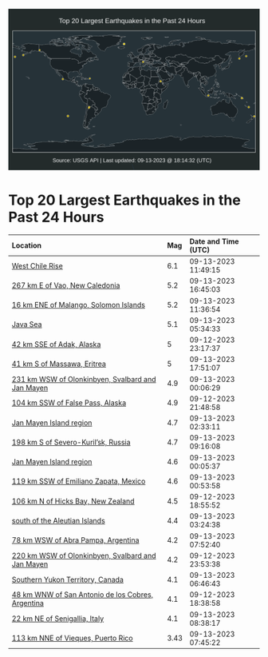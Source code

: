 ![Map](./map.png)

# Top 20 Largest Earthquakes in the Past 24 Hours

| Location | Mag | Date and Time (UTC) |
|:---|:---|:---|
| [West Chile Rise](https://earthquake.usgs.gov/earthquakes/eventpage/us7000kvhu) | 6.1 | 09-13-2023 11:49:15 |
| [267 km E of Vao, New Caledonia](https://earthquake.usgs.gov/earthquakes/eventpage/us7000kvj4) | 5.2 | 09-13-2023 16:45:03 |
| [16 km ENE of Malango, Solomon Islands](https://earthquake.usgs.gov/earthquakes/eventpage/us7000kvhq) | 5.2 | 09-13-2023 11:36:54 |
| [Java Sea](https://earthquake.usgs.gov/earthquakes/eventpage/us7000kvfm) | 5.1 | 09-13-2023 05:34:33 |
| [42 km SSE of Adak, Alaska](https://earthquake.usgs.gov/earthquakes/eventpage/us7000kve6) | 5 | 09-12-2023 23:17:37 |
| [41 km S of Massawa, Eritrea](https://earthquake.usgs.gov/earthquakes/eventpage/us7000kvkg) | 5 | 09-13-2023 17:51:07 |
| [231 km WSW of Olonkinbyen, Svalbard and Jan Mayen](https://earthquake.usgs.gov/earthquakes/eventpage/us7000kveb) | 4.9 | 09-13-2023 00:06:29 |
| [104 km SSW of False Pass, Alaska](https://earthquake.usgs.gov/earthquakes/eventpage/us7000kvdm) | 4.9 | 09-12-2023 21:48:58 |
| [Jan Mayen Island region](https://earthquake.usgs.gov/earthquakes/eventpage/us7000kvf0) | 4.7 | 09-13-2023 02:33:11 |
| [198 km S of Severo-Kuril’sk, Russia](https://earthquake.usgs.gov/earthquakes/eventpage/us7000kvhe) | 4.7 | 09-13-2023 09:16:08 |
| [Jan Mayen Island region](https://earthquake.usgs.gov/earthquakes/eventpage/us7000kve9) | 4.6 | 09-13-2023 00:05:37 |
| [119 km SSW of Emiliano Zapata, Mexico](https://earthquake.usgs.gov/earthquakes/eventpage/us7000kveh) | 4.6 | 09-13-2023 00:53:58 |
| [106 km N of Hicks Bay, New Zealand](https://earthquake.usgs.gov/earthquakes/eventpage/us7000kvcd) | 4.5 | 09-12-2023 18:55:52 |
| [south of the Aleutian Islands](https://earthquake.usgs.gov/earthquakes/eventpage/ak023brfidbg) | 4.4 | 09-13-2023 03:24:38 |
| [78 km WSW of Abra Pampa, Argentina](https://earthquake.usgs.gov/earthquakes/eventpage/us7000kvh4) | 4.2 | 09-13-2023 07:52:40 |
| [220 km WSW of Olonkinbyen, Svalbard and Jan Mayen](https://earthquake.usgs.gov/earthquakes/eventpage/us7000kve8) | 4.2 | 09-12-2023 23:53:38 |
| [Southern Yukon Territory, Canada](https://earthquake.usgs.gov/earthquakes/eventpage/us7000kvgv) | 4.1 | 09-13-2023 06:46:43 |
| [48 km WNW of San Antonio de los Cobres, Argentina](https://earthquake.usgs.gov/earthquakes/eventpage/us7000kvc8) | 4.1 | 09-12-2023 18:38:58 |
| [22 km NE of Senigallia, Italy](https://earthquake.usgs.gov/earthquakes/eventpage/us7000kvh7) | 4.1 | 09-13-2023 08:38:17 |
| [113 km NNE of Vieques, Puerto Rico](https://earthquake.usgs.gov/earthquakes/eventpage/pr71424658) | 3.43 | 09-13-2023 07:45:22 |

